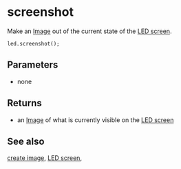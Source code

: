# screenshot

Make an [Image](/reference/images/image) out of the current state of the [LED screen](/device/screen).

```sig
led.screenshot();
```

## Parameters

* none

## Returns

* an [Image](/reference/images/image) of what is currently visible on the [LED screen](/device/screen)

## See also

[create image](/reference/images/create-image), [LED screen](/device/screen),

